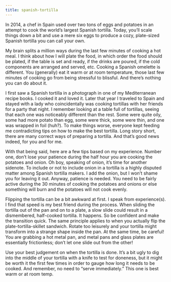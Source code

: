 ```yaml
---
title: spanish-tortilla
---
```


In 2014, a chef in Spain used over two tons of eggs and potatoes in an attempt to cook the world’s largest Spanish tortilla. Today, you’ll scale things down a bit and use a mere six eggs to produce a cozy, plate-sized Spanish tortilla you can call your own.

My brain splits a million ways during the last few minutes of cooking a hot meal. I think about how I will plate the food, in which order the food should be plated, if the table is set and ready, if the drinks are poured, if the cold components are arranged and served, etc. Cooking a Spanish omelette is different. You (generally) eat it warm or at room temperature, those last few minutes of cooking go from being stressful to blissful. And there’s nothing you can do about it.

I first saw a Spanish tortilla in a photograph in one of my Mediterranean recipe books. I cooked it and loved it. Later that year I traveled to Spain and stayed with a lady who coincidentally was cooking tortillas with her friends for a party that night. I remember looking at a table full of tortillas, seeing that each one was noticeably different than the rest. Some were quite oily, some had more potato than egg, some were thick, some were thin, and one was wrapped in foil (huh?). To make things worse, everyone kept feeding me contradicting tips on how to make the best tortilla. Long story short, there are many correct ways of preparing a tortilla. And that’s good news indeed, for you and for me.

With that being said, here are a few tips based on my experience. Number one, don’t lose your patience during the half hour you are cooking the potatoes and onion. Oh boy, speaking of onion, it’s time for another sidenote. To include or not to include onion in a tortilla is a highly disputed matter among Spanish tortilla makers. I add the onion, but I won’t shame you for leaving it out. Anyway, patience is needed. You need to be fairly active during the 30 minutes of cooking the potatoes and onions or else something will burn and the potatoes will not cook evenly.

Flipping the tortilla can be a bit awkward at first. I speak from experience(s). I find that speed is my best friend during the process. When sliding the tortilla out of the pan and on to a plate, a slow slide could result in a dismembered, half-cooked tortilla. It happens. So be confident and make the transition quick. The same principle applies to when you actually flip the plate-tortilla-skillet sandwich. Rotate too leisurely and your tortilla might transform into a strange shape inside the pan. At the same time, be careful! You are grabbing a hot metal pan, and metal pans and glass plates are essentially frictionless; don’t let one slide out from the other!


Use your best judgement on when the tortilla is done. It’s a bit ugly to dig into the middle of your tortilla with a knife to test for doneness, but it might be worth it the first few times in order to gauge how long it needs to be cooked. And remember, no need to “serve immediately.” This one is best warm or at room temp.
